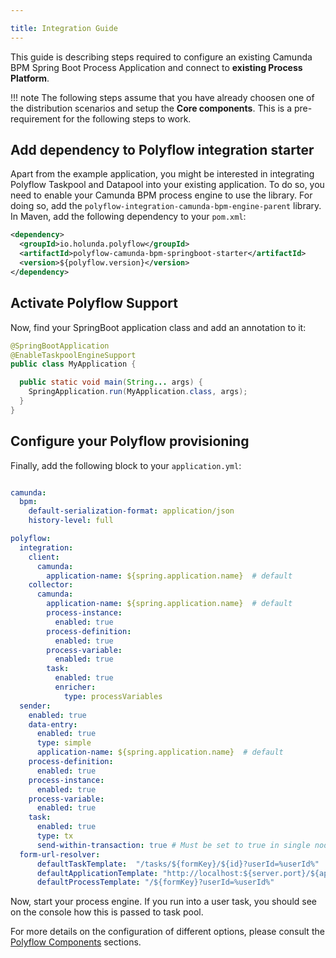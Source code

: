 ```yaml
---

title: Integration Guide
---
```


This guide is describing steps required to configure an existing Camunda BPM Spring Boot Process Application and
connect to **existing Process Platform**.

!!! note
    The following steps assume that you have already choosen one of the distribution scenarios and setup the **Core components**. This is a pre-requirement for the following steps to work.


## Add dependency to Polyflow integration starter

Apart from the example application, you might be interested in integrating Polyflow Taskpool and Datapool into your existing
application. To do so, you need to enable your Camunda BPM process engine to use the library.
For doing so, add the `polyflow-integration-camunda-bpm-engine-parent` library. In Maven, add the following dependency
to your `pom.xml`:

``` xml
<dependency>
  <groupId>io.holunda.polyflow</groupId>
  <artifactId>polyflow-camunda-bpm-springboot-starter</artifactId>
  <version>${polyflow.version}</version>
</dependency>
```

## Activate Polyflow Support

Now, find your SpringBoot application class and add an annotation to it:


``` java
@SpringBootApplication
@EnableTaskpoolEngineSupport
public class MyApplication {

  public static void main(String... args) {
    SpringApplication.run(MyApplication.class, args);
  }
}
```

## Configure your Polyflow provisioning

Finally, add the following block to your `application.yml`:


``` yaml

camunda:
  bpm:
    default-serialization-format: application/json
    history-level: full

polyflow:
  integration:
    client:
      camunda:
        application-name: ${spring.application.name}  # default
    collector:
      camunda:
        application-name: ${spring.application.name}  # default
        process-instance:
          enabled: true
        process-definition:
          enabled: true
        process-variable:
          enabled: true
        task:
          enabled: true
          enricher:
            type: processVariables
  sender:
    enabled: true
    data-entry:
      enabled: true
      type: simple
      application-name: ${spring.application.name}  # default
    process-definition:
      enabled: true
    process-instance:
      enabled: true
    process-variable:
      enabled: true
    task:
      enabled: true
      type: tx
      send-within-transaction: true # Must be set to true in single node scenario.
  form-url-resolver:
      defaultTaskTemplate:  "/tasks/${formKey}/${id}?userId=%userId%"
      defaultApplicationTemplate: "http://localhost:${server.port}/${applicationName}"
      defaultProcessTemplate: "/${formKey}?userId=%userId%"

```

Now, start your process engine. If you run into a user task, you should see on the console how this is passed to task pool.

For more details on the configuration of different options, please consult the [Polyflow Components](../reference-guide/components/) sections.
